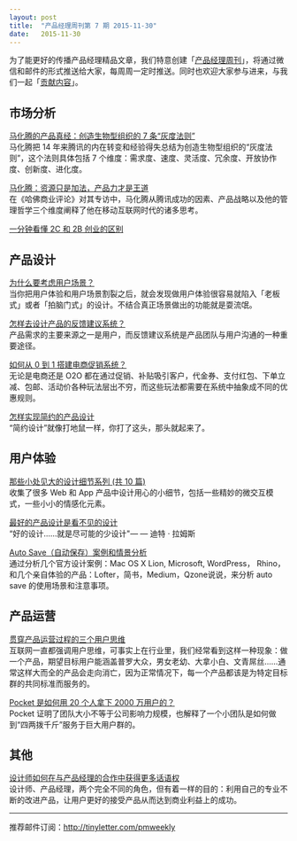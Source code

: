 ```yaml
---
layout: post
title:  "产品经理周刊第 7 期 2015-11-30"
date:   2015-11-30
---
```


为了能更好的传播产品经理精品文章，我们特意创建「[产品经理周刊](http://pmweekly.com/)」，将通过微信和邮件的形式推送给大家，每周周一定时推送。同时也欢迎大家参与进来，与我们一起「[贡献内容](https://github.com/vincent4j/pmweekly.com/issues/new)」。    

## 市场分析 

[马化腾的产品真经：创造生物型组织的 7 条“灰度法则”](http://mp.weixin.qq.com/s?__biz=MjM5NjAzODk0MA==&mid=400647253&idx=1&sn=1ca735e8cc412ba22366cc7726c75fc8&scene=23&srcid=1124AL2pHP56eJmaW0S3DjXI#rd)   
马化腾把 14 年来腾讯的内在转变和经验得失总结为创造生物型组织的“灰度法则”，这个法则具体包括 7 个维度：需求度、速度、灵活度、冗余度、开放协作度、创新度、进化度。   

[马化腾：资源只是加法，产品力才是王道](http://mp.weixin.qq.com/s?__biz=MjM5Mjk5NDE2MA==&mid=400505794&idx=1&sn=42fa8402f67238c60f2874cef4f3af27&scene=23&srcid=1124VmIkzEm6sURvlOxC4SMb#rd)   
在《哈佛商业评论》对其专访中，马化腾从腾讯成功的因素、产品战略以及他的管理哲学三个维度阐释了他在移动互联网时代的诸多思考。 

[一分钟看懂 2C 和 2B 创业的区别](http://mp.weixin.qq.com/s?__biz=MzA4NjgyODk3NA==&mid=400429760&idx=8&sn=58edc5a44b5d83d3199d2acb4de97cfd&scene=23&srcid=1126TgW1uCBHocd2nzvmIIn8#rd)        
            
  
## 产品设计 

[为什么要考虑用户场景？](http://www.yixieshi.com/ucd/23288.html)    
当你把用户体验和用户场景割裂之后，就会发现做用户体验很容易就陷入「老板式」或者「拍脑门式」的设计。不结合真正场景做出的功能就是耍流氓。    

[怎样去设计产品的反馈建议系统？](http://www.jianshu.com/p/e8f32910882c)   
产品需求的主要来源之一是用户，而反馈建议系统是产品团队与用户沟通的一种重要途径。    

[如何从 0 到 1 搭建电商促销系统？](http://mp.weixin.qq.com/s?__biz=MjM5NDEwMjg2MA==&mid=400830495&idx=1&sn=e71596bf4b7c3c11d9ddad612646651a&scene=23&srcid=1124CWTVv4DdsDRoWyFhqxpz#rd)   
无论是电商还是 O2O 都在通过促销、补贴吸引客户，代金券、支付红包、下单立减、包邮、活动价各种玩法层出不穷，而这些玩法都需要在系统中抽象成不同的优惠规则。   

[怎样实现简约的产品设计](http://mp.weixin.qq.com/s?__biz=MjM5MTg2NDA3MQ==&mid=400901485&idx=3&sn=a0c54a5f21dc29b9c66ce7abe58e310a&scene=23&srcid=1124ltp4rGqvKJy2up9eNICd#rd)     
“简约设计”就像打地鼠一样，你打了这头，那头就起来了。   


## 用户体验

[那些小处见大的设计细节系列 (共 10 篇)](http://beforweb.com/taxonomy/term/151)   
收集了很多 Web 和 App 产品中设计用心的小细节，包括一些精妙的微交互模式，一些小小的情感化元素。  

[最好的产品设计是看不见的设计](http://36kr.com/p/5039960.html)   
“好的设计......就是尽可能的少设计"— — 迪特 · 拉姆斯

[Auto Save（自动保存）案例和情景分析](http://www.woshipm.com/pd/242913.html)   
通过分析几个官方设计案例：Mac OS X Lion, Microsoft, WordPress， Rhino，和几个亲自体验的产品：Lofter，简书，Medium，Qzone说说，来分析 auto save 的使用场景和注意事项。    

## 产品运营   

[贯穿产品运营过程的三个用户思维](http://36kr.com/p/5039027.html)   
互联网一直都强调用户思维，可事实上在行业里，我们经常看到这样一种现象：做一个产品，期望目标用户能涵盖普罗大众，男女老幼、大拿小白、文青屌丝……通常这样大而全的产品会走向消亡，因为正常情况下，每一个产品都该是为特定目标群的共同标准而服务的。    

[Pocket 是如何用 20 个人拿下 2000 万用户的？](http://mp.weixin.qq.com/s?__biz=MjM5NTAyODE0MQ==&mid=400691578&idx=1&sn=087ad9eaae8efadb3af285fea4fb49e6&scene=23&srcid=11174Gq2E87nA0AoxSrmlEs3#rd)   
Pocket 证明了团队大小不等于公司影响力规模，也解释了一个小团队是如何做到“四两拨千斤”服务于巨大用户群的。   



## 其他

[设计师如何在与产品经理的合作中获得更多话语权](http://mp.weixin.qq.com/s?__biz=MzA4NTMxOTgxNg==&mid=400715761&idx=1&sn=e45cb6036b0b0b7eb78e5ae26af47363&scene=23&srcid=112658oaE1YySsQxxJAGXb4w#rd)     
设计师、产品经理，两个完全不同的角色，但有着一样的目的：利用自己的专业不断的改进产品，让用户更好的接受产品从而达到商业利益上的成功。     

      

---
推荐邮件订阅：<http://tinyletter.com/pmweekly>  
      
  
 
